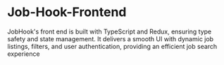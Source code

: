 # Job-Hook-Frontend
JobHook's front end is built with TypeScript and Redux, ensuring type safety and state management. It delivers a smooth UI with dynamic job listings, filters, and user authentication, providing an efficient job search experience
